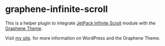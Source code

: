graphene-infinite-scroll
========================

This is a helper plugin to integrate [JetPack Infinite Scroll](http://jetpack.me/support/infinite-scroll/) module with the [Graphene Theme](http://wordpress.org/extend/themes/graphene).

Visit [my site](http://www.prasannasp.net/). for more information on WordPress and the Graphene Theme.
